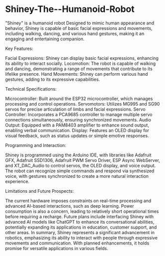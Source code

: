 # Shiney-The--Humanoid-Robot
"Shiney" is a humanoid robot  Designed to mimic human appearance and behavior, Shiney is capable of basic facial expressions and movements, including walking, dancing, and various hand gestures, making it an engaging and entertaining companion. 

Key Features:

Facial Expressions: Shiney can display basic facial expressions, enhancing its ability to interact socially.
Locomotion: The robot is capable of walking and dancing, demonstrating a range of movements that contribute to its lifelike presence.
Hand Movements: Shiney can perform various hand gestures, adding to its expressive capabilities.

Technical Specifications:

Microcontroller: Built around the ESP32 microcontroller, which manages processing and control operations.
Servomotors: Utilizes MG995 and SG90 servos for precise articulation of limbs and facial expressions.
Servo Controller: Incorporates a PCA9685 controller to manage multiple servo connections simultaneously, ensuring synchronized movements.
Audio Output: Equipped with a PAM8403 amplifier to enhance sound output, enabling verbal communication.
Display: Features an OLED display for visual feedback, such as status updates or simple emotive responses.

Programming and Interaction:

Shiney is programmed using the Arduino IDE, with libraries like Adafruit GFX, Adafruit SSD1306, Adafruit PWM Servo Driver, ESP Async WebServer, and XT_DAC_Audio to control servos, the OLED display, and voice output. The robot can recognize simple commands and respond via synthesized voice, with gestures synchronized to create a more natural interaction experience. 

Limitations and Future Prospects:

The current hardware imposes constraints on real-time processing and advanced AI-based interactions, such as deep learning. Power consumption is also a concern, leading to relatively short operational times before requiring a recharge. Future plans include interfacing Shiney with advanced AI models like ChatGPT to enhance its conversational abilities, potentially expanding its applications in education, customer support, and other areas.
In summary, Shiney represents a significant advancement in robotics, emphasizing its ability to interact with people through expressive movements and communication. With planned enhancements, it holds promise for versatile applications in various fields.

